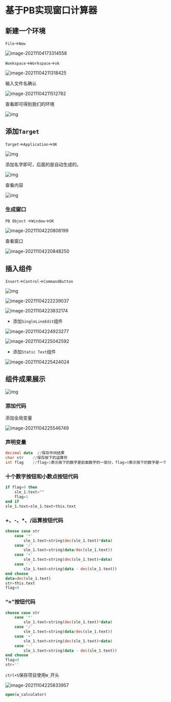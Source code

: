 # 基于PB实现窗口计算器

## 新建一个环境
`File`->`New`

![image-20211104173314558](image/image-20211104173314558.png)

`Woekspace`->`Workspace`->`ok`

![image-20211104211318425](image/image-20211104211318425.png)	

输入文件名确认

![image-20211104211512782](image/image-20211104211512782.png)

查看即可得到我们的环境

![img](image/08e9d56a59274426a64fe0f0a5ac938c.png)

## 添加`Target`
`Target`->`Application`->`OK`

![img](image/9906a08d84f74c3eaa9829865e2d61a0.png)

添加名字即可，后面的是自动生成的。

![img](image/fa014b8183ff4830bc284dd24fa619b0.png)

查看内容

![img](image/4e4db77e611e43d48db64de09b994df1.png)

### 生成窗口
`PB Object` ->`Window`->`OK`

![image-20211104220808199](image/image-20211104220808199.png)

查看窗口

![image-20211104220848250](image/image-20211104220848250.png)

## 插入组件
`Insert`->`Control`->`CommandButton`

![img](image/9cc163a3360943a0834a85927f04f264.png)



![image-20211104222239037](image/image-20211104222239037.png)





![image-20211104223832174](image/image-20211104223832174.png)

* 添加`SingleLineEdit`组件

![image-20211104224923277](image/image-20211104224923277.png)



![image-20211104225042592](image/image-20211104225042592.png)	

* 添加`Static Text`组件

![image-20211104225424024](image/image-20211104225424024.png)

## 组件成果展示

![img](image/93de012ee4be45a5974525d785adc026.png)

### 添加代码
添加全局变量

![image-20211104225546749](image/image-20211104225546749.png)

### 声明变量
```sql
decimal data  //保存中间结果
char str    //保存按下的运算符
int flag    //flag=1表示按下的数字是前面数字的一部分，flag=0表示按下的数字是一个新的数字的开始
```
### 十个数字按钮和小数点按钮代码

```sql
if flag=0 then 
	sle_1.text=""
	flag=1
end if
sle_1.text=sle_1.text+this.text
```
### +、-、*、/运算按钮代码

```sql
choose case str
	case '*'
		sle_1.text=string(dec(sle_1.text)*data)
	case '/'
		sle_1.text=string(data/dec(sle_1.text))
	case '+'
		sle_1.text=string(dec(sle_1.text)+data)
	case '-'
		sle_1.text=string(data - dec(sle_1.text))
end choose
data=dec(sle_1.text)
str=this.text
flag=0
```
### “=”按钮代码

```sql
choose case str
	case '*'
		sle_1.text=string(dec(sle_1.text)*data)
	case '/'
		sle_1.text=string(data/dec(sle_1.text))
	case '+'
		sle_1.text=string(dec(sle_1.text)+data)
	case '-'
		sle_1.text=string(data - dec(sle_1.text))
end choose
flag=0
str=''
```
`ctrl+S`保存项目使用`W_`开头

![image-20211104225833957](image/image-20211104225833957.png)

```sql
open(w_calculator)
```